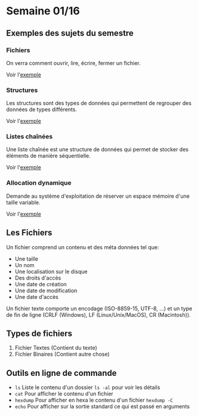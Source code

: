 # Semaine 01/16

## Exemples des sujets du semestre

### Fichiers

On verra comment ouvrir, lire, écrire, fermer un fichier.

Voir l'[exemple](./file.c)

### Structures

Les structures sont des types de données qui permettent de regrouper des données de types différents.

Voir l'[exemple](./point.c)

### Listes chaînées

Une liste chaînée est une structure de données qui permet de stocker des éléments de manière séquentielle.

Voir l'[exemple](./linked-list.c)

### Allocation dynamique

Demande au système d'exploitation de réserver un espace mémoire d'une taille variable.

Voir l'[exemple](./dynamic.c)

## Les Fichiers

Un fichier comprend un contenu et des méta données tel que:

- Une taille
- Un nom
- Une localisation sur le disque
- Des droits d'accès
- Une date de création
- Une date de modification
- Une date d'accès

Un fichier texte comporte un encodage (ISO-8859-15, UTF-8, ...) et un type de fin de ligne (CRLF (Windows), LF (Linux/Unix/MacOS), CR (Macintosh)).

## Types de fichiers

1. Fichier Textes (Contient du texte)
2. Fichier Binaires (Contient autre chose)

## Outils en ligne de commande

- `ls` Liste le contenu d'un dossier `ls -al` pour voir les détails
- `cat` Pour afficher le contenu d'un fichier
- `hexdump` Pour afficher en hexa le contenu d'un fichier `hexdump -C`
- `echo` Pour afficher sur la sortie standard ce qui est passé en arguments
